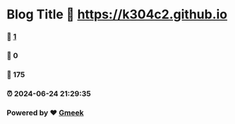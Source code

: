 # Blog Title :link: https://k304c2.github.io 
### :page_facing_up: [1](https://k304c2.github.io/tag.html) 
### :speech_balloon: 0 
### :hibiscus: 175 
### :alarm_clock: 2024-06-24 21:29:35 
### Powered by :heart: [Gmeek](https://github.com/Meekdai/Gmeek)
